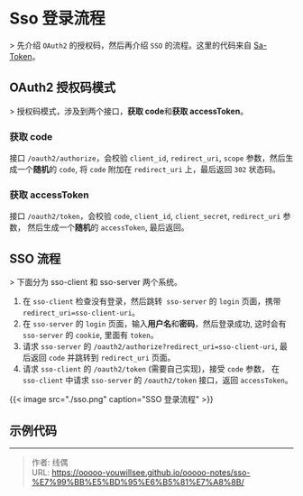 # Sso 登录流程


&gt; 先介绍 `OAuth2` 的授权码，然后再介绍 `SSO` 的流程。这里的代码来自 [Sa-Token](https://github.com/dromara/Sa-Token)。

## OAuth2 授权码模式

&gt; 授权码模式，涉及到两个接口，**获取 code**和**获取 accessToken**。

### 获取 code

接口 `/oauth2/authorize`，会校验 `client_id`, `redirect_uri`, `scope` 参数，然后生成一个**随机**的 `code`, 将 `code` 附加在 `redirect_uri` 上，最后返回 `302` 状态码。

### 获取 accessToken

接口 `/oauth2/token`，会校验 `code`, `client_id`, `client_secret`, `redirect_uri` 参数， 然后生成一个**随机**的 `accessToken`, 最后返回。

## SSO 流程

&gt; 下面分为 sso-client 和 sso-server 两个系统。

1. 在 `sso-client` 检查没有登录，然后跳转` sso-server` 的 `login` 页面，携带 `redirect_uri=sso-client-uri`。
2. 在 `sso-server` 的 `login` 页面，输入**用户名**和**密码**，然后登录成功, 这时会有 `sso-server` 的 `cookie`, 里面有 `token`。
3. 请求 `sso-server` 的 `/oauth2/authorize?redirect_uri=sso-client-uri`, 最后返回 `code` 并跳转到 `redirect_uri` 页面。
4. 请求 `sso-client` 的 `/oauth2/token` (需要自己实现)，接受 `code` 参数， 在 `sso-client` 中请求 `sso-server` 的 `/oauth2/token` 接口，返回 `accessToken`。

{{&lt; image src=&#34;./sso.png&#34; caption=&#34;SSO 登录流程&#34; &gt;}}

## 示例代码

[//]: # (todo 示例代码)


---

> 作者: 线偶  
> URL: https://ooooo-youwillsee.github.io/ooooo-notes/sso-%E7%99%BB%E5%BD%95%E6%B5%81%E7%A8%8B/  

